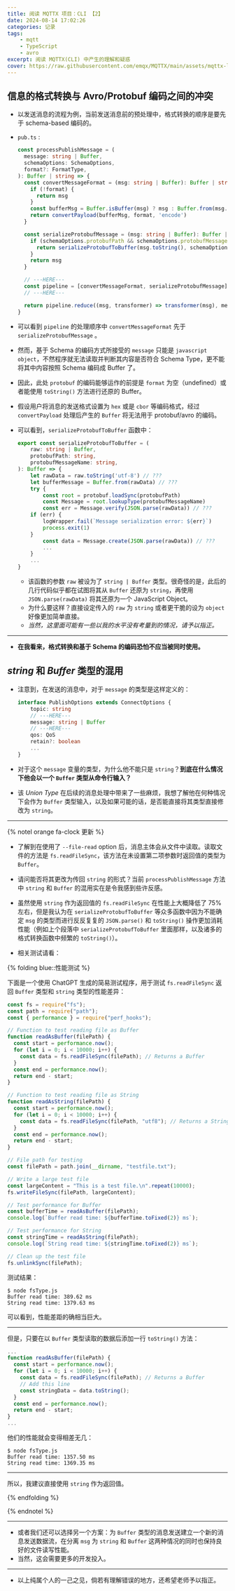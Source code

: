 ```yaml
---
title: 阅读 MQTTX 项目：CLI 【2】
date: 2024-08-14 17:02:26
categories: 记录
tags:
    - mqtt
    - TypeScript
    - avro
excerpt: 阅读 MQTTX(CLI) 中产生的理解和疑惑
cover: https://raw.githubusercontent.com/emqx/MQTTX/main/assets/mqttx-logo.png
---
```


## 信息的格式转换与 Avro/Protobuf 编码之间的冲突

-   以发送消息的流程为例，当前发送消息前的预处理中，格式转换的顺序是要先于 schema-based 编码的。

-   `pub.ts` :

    ```TypeScript
    const processPublishMessage = (
      message: string | Buffer,
      schemaOptions: SchemaOptions,
      format?: FormatType,
    ): Buffer | string => {
      const convertMessageFormat = (msg: string | Buffer): Buffer | string => {
        if (!format) {
          return msg
        }
        const bufferMsg = Buffer.isBuffer(msg) ? msg : Buffer.from(msg.toString())
        return convertPayload(bufferMsg, format, 'encode')
      }

      const serializeProtobufMessage = (msg: string | Buffer): Buffer | string => {
        if (schemaOptions.protobufPath && schemaOptions.protobufMessageName) {
          return serializeProtobufToBuffer(msg.toString(), schemaOptions.protobufPath, schemaOptions.protobufMessageName)
        }
        return msg
      }

      // ---HERE---
      const pipeline = [convertMessageFormat, serializeProtobufMessage]
      // ---HERE---

      return pipeline.reduce((msg, transformer) => transformer(msg), message) as Buffer
    }
    ```

-   可以看到 `pipeline` 的处理顺序中 `convertMessageFormat` 先于 `serializeProtobufMessage` 。

-   然而，基于 Schema 的编码方式所接受的 `message` 只能是 `javascript object`，不然程序就无法读取并判断其内容是否符合 Schema Type，更不能将其中内容按照 Schema 编码成 Buffer 了。
-   因此，此处 `protobuf` 的编码能够运作的前提是 `format` 为空（undefined）或者能使用 `toString()` 方法进行还原的 Buffer。

-   假设用户将消息的发送格式设置为 `hex` 或是 `cbor` 等编码格式，经过 `convertPayload` 处理后产生的 `Buffer` 将无法用于 protobuf/avro 的编码。

-   可以看到，`serializeProtobufToBuffer` 函数中：

    ```TypeScript
    export const serializeProtobufToBuffer = (
        raw: string | Buffer,
        protobufPath: string,
        protobufMessageName: string,
    ): Buffer => {
        let rawData = raw.toString('utf-8') // ???
        let bufferMessage = Buffer.from(rawData) // ???
        try {
            const root = protobuf.loadSync(protobufPath)
            const Message = root.lookupType(protobufMessageName)
            const err = Message.verify(JSON.parse(rawData)) // ???
        if (err) {
            logWrapper.fail(`Message serialization error: ${err}`)
            process.exit(1)
        }
            const data = Message.create(JSON.parse(rawData)) // ???
            ...
        }
        ...
    }
    ```

    -   该函数的参数 `raw` 被设为了 `string | Buffer` 类型。很奇怪的是，此后的几行代码似乎都在试图将其从 `Buffer` 还原为 `string`，再使用 `JSON.parse(rawData)` 将其还原为一个 JavaScript Object。
    -   为什么要这样？直接设定传入的 `raw` 为 `string` 或者更干脆的设为 `object` 好像更加简单直接。
    -   _当然，这里面可能有一些以我的水平没有考量到的情况，请予以指正。_

---

-   **在我看来，格式转换和基于 Schema 的编码恐怕不应当被同时使用。**

## _string_ 和 _Buffer_ 类型的混用

-   注意到，在发送的消息中，对于 `message` 的类型是这样定义的：

    ```TypeScript
    interface PublishOptions extends ConnectOptions {
        topic: string
        // ---HERE---
        message: string | Buffer
        // ---HERE---
        qos: QoS
        retain?: boolean
        ...
    }
    ```

-   对于这个 `message` 变量的类型，为什么他不能只是 `string`？**到底在什么情况下他会以一个 `Buffer` 类型从命令行输入？**
-   该 _Union Type_ 在后续的消息处理中带来了一些麻烦，我想了解他在何种情况下会作为 `Buffer` 类型输入，以及如果可能的话，是否能直接将其类型直接修改为 `string`。

---

{% notel orange fa-clock 更新 %}

-   了解到在使用了 `--file-read` option 后，消息主体会从文件中读取。读取文件的方法是 `fs.readFileSync`，该方法在未设置第二项参数时返回值的类型为 `Buffer`。
-   请问能否将其更改为传回 `string` 的形式？当前 `processPublishMessage` 方法中 `string` 和 `Buffer` 的混用实在是令我感到些许反感。

-   虽然使用 `string` 作为返回值的 `fs.readFileSync` 在性能上大概降低了 75% 左右，但是我认为在 `serializeProtobufToBuffer` 等众多函数中因为不能确定 `msg` 的类型而进行反反复复的 `JSON.parse()` 和 `toString()` 操作更加消耗性能（例如上个段落中 `serializeProtobufToBuffer` 里面那样，以及诸多的格式转换函数中频繁的 `toString()`）。

-   相关测试请看：

{% folding blue::性能测试 %}

下面是一个使用 ChatGPT 生成的简易测试程序，用于测试 `fs.readFileSync` 返回 `Buffer` 类型和 `string` 类型的性能差异：

```TypeScript
const fs = require("fs");
const path = require("path");
const { performance } = require("perf_hooks");

// Function to test reading file as Buffer
function readAsBuffer(filePath) {
  const start = performance.now();
  for (let i = 0; i < 10000; i++) {
    const data = fs.readFileSync(filePath); // Returns a Buffer
  }
  const end = performance.now();
  return end - start;
}

// Function to test reading file as String
function readAsString(filePath) {
  const start = performance.now();
  for (let i = 0; i < 10000; i++) {
    const data = fs.readFileSync(filePath, "utf8"); // Returns a String
  }
  const end = performance.now();
  return end - start;
}

// File path for testing
const filePath = path.join(__dirname, "testfile.txt");

// Write a large test file
const largeContent = "This is a test file.\n".repeat(10000);
fs.writeFileSync(filePath, largeContent);

// Test performance for Buffer
const bufferTime = readAsBuffer(filePath);
console.log(`Buffer read time: ${bufferTime.toFixed(2)} ms`);

// Test performance for String
const stringTime = readAsString(filePath);
console.log(`String read time: ${stringTime.toFixed(2)} ms`);

// Clean up the test file
fs.unlinkSync(filePath);
```

测试结果：

```plaintext
$ node fsType.js
Buffer read time: 389.62 ms
String read time: 1379.63 ms
```

可以看到，性能差距的确相当巨大。

---

但是，只要在以 `Buffer` 类型读取的数据后添加一行 `toString()` 方法：

```TypeScript
...
function readAsBuffer(filePath) {
  const start = performance.now();
  for (let i = 0; i < 10000; i++) {
    const data = fs.readFileSync(filePath); // Returns a Buffer
    // Add this line
    const stringData = data.toString();
  }
  const end = performance.now();
  return end - start;
}
...
```

他们的性能就会变得相差无几：

```plaintext
$ node fsType.js
Buffer read time: 1357.50 ms
String read time: 1369.35 ms
```

---

所以，我建议直接使用 `string` 作为返回值。

{% endfolding %}

{% endnotel %}

---

-   或者我们还可以选择另一个方案：为 `Buffer` 类型的消息发送建立一个新的消息发送数据流，在分离 `msg` 为 `string` 和 `Buffer` 这两种情况的同时也保持良好的文件读写性能。
-   当然，这会需要更多的开发投入。

---

-   以上纯属个人的一己之见，倘若有理解错误的地方，还希望老师予以指正。
